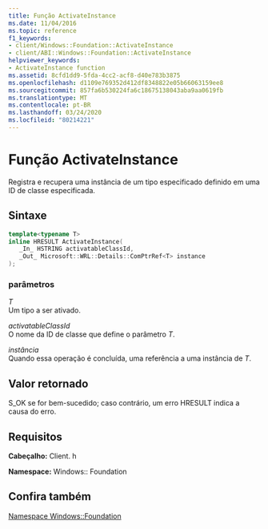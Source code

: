 ```yaml
---
title: Função ActivateInstance
ms.date: 11/04/2016
ms.topic: reference
f1_keywords:
- client/Windows::Foundation::ActivateInstance
- client/ABI::Windows::Foundation::ActivateInstance
helpviewer_keywords:
- ActivateInstance function
ms.assetid: 8cfd1dd9-5fda-4cc2-acf8-d40e783b3875
ms.openlocfilehash: d1109e769352d412df8348822e05b66063159ee8
ms.sourcegitcommit: 857fa6b530224fa6c18675138043aba9aa0619fb
ms.translationtype: MT
ms.contentlocale: pt-BR
ms.lasthandoff: 03/24/2020
ms.locfileid: "80214221"
---
```

# <a name="activateinstance-function"></a>Função ActivateInstance

Registra e recupera uma instância de um tipo especificado definido em uma ID de classe especificada.

## <a name="syntax"></a>Sintaxe

```cpp
template<typename T>
inline HRESULT ActivateInstance(
   _In_ HSTRING activatableClassId,
   _Out_ Microsoft::WRL::Details::ComPtrRef<T> instance
);
```

### <a name="parameters"></a>parâmetros

*T*<br/>
Um tipo a ser ativado.

*activatableClassId*<br/>
O nome da ID de classe que define o parâmetro *T*.

*instância*<br/>
Quando essa operação é concluída, uma referência a uma instância de *T*.

## <a name="return-value"></a>Valor retornado

S_OK se for bem-sucedido; caso contrário, um erro HRESULT indica a causa do erro.

## <a name="requirements"></a>Requisitos

**Cabeçalho:** Client. h

**Namespace:** Windows:: Foundation

## <a name="see-also"></a>Confira também

[Namespace Windows::Foundation](windows-foundation-namespace.md)

